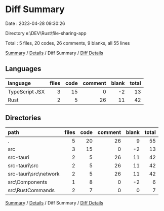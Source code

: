 # Diff Summary

Date : 2023-04-28 09:30:26

Directory e:\\DEV\\Rust\\file-sharing-app

Total : 5 files,  20 codes, 26 comments, 9 blanks, all 55 lines

[Summary](results.md) / [Details](details.md) / Diff Summary / [Diff Details](diff-details.md)

## Languages
| language | files | code | comment | blank | total |
| :--- | ---: | ---: | ---: | ---: | ---: |
| TypeScript JSX | 3 | 15 | 0 | -2 | 13 |
| Rust | 2 | 5 | 26 | 11 | 42 |

## Directories
| path | files | code | comment | blank | total |
| :--- | ---: | ---: | ---: | ---: | ---: |
| . | 5 | 20 | 26 | 9 | 55 |
| src | 3 | 15 | 0 | -2 | 13 |
| src-tauri | 2 | 5 | 26 | 11 | 42 |
| src-tauri\\src | 2 | 5 | 26 | 11 | 42 |
| src-tauri\\src\\network | 2 | 5 | 26 | 11 | 42 |
| src\\Components | 1 | 8 | 0 | -2 | 6 |
| src\\RustCommands | 2 | 7 | 0 | 0 | 7 |

[Summary](results.md) / [Details](details.md) / Diff Summary / [Diff Details](diff-details.md)